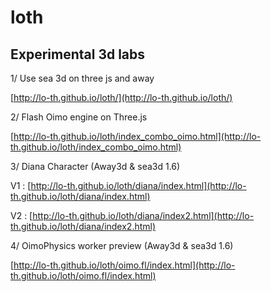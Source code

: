 loth
=========

## Experimental 3d labs ##


1/ Use sea 3d on three js and away 

[http://lo-th.github.io/loth/](http://lo-th.github.io/loth/)

2/ Flash Oimo engine on Three.js

[http://lo-th.github.io/loth/index_combo_oimo.html](http://lo-th.github.io/loth/index_combo_oimo.html)

3/ Diana Character (Away3d & sea3d 1.6)

V1 : [http://lo-th.github.io/loth/diana/index.html](http://lo-th.github.io/loth/diana/index.html)

V2 : [http://lo-th.github.io/loth/diana/index2.html](http://lo-th.github.io/loth/diana/index2.html)


4/ OimoPhysics worker preview (Away3d & sea3d 1.6)

[http://lo-th.github.io/loth/oimo.fl/index.html](http://lo-th.github.io/loth/oimo.fl/index.html)
